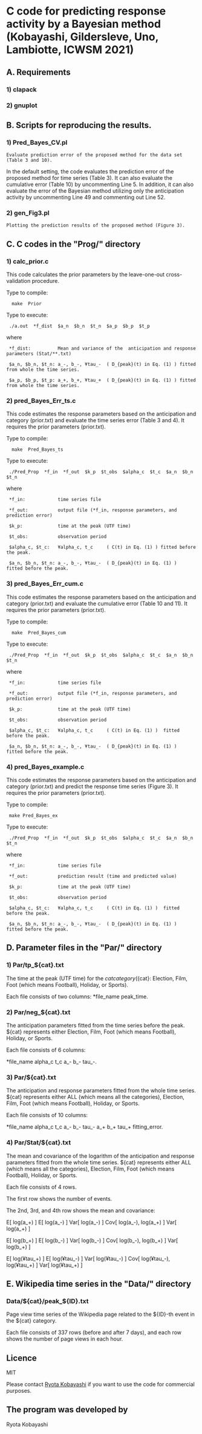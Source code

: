 # C code for predicting response activity by a Bayesian method	(Kobayashi, Gildersleve, Uno, Lambiotte, ICWSM 2021)


## A. Requirements

### 1) clapack 

### 2) gnuplot


## B. Scripts for reproducing the results. 

### 1) Pred_Bayes_CV.pl

	Evaluate prediction error of the proposed method for the data set (Table 3 and 10). 
In the default setting, the code evaluates the prediction error of the proposed method for time series (Table 3). It can also evaluate the cumulative error (Table 10) by uncommenting Line 5. In addition, it can also evaluate the error of the Bayesian method utilizing only the anticipation activity by uncommenting Line 49 and commenting out Line 52.

### 2) gen_Fig3.pl
	Plotting the prediction results of the proposed method (Figure 3). 


## C. C codes in the "Prog/" directory

### 1) calc_prior.c

   This code calculates the prior parameters by the leave-one-out cross-validation procedure. 
   
   Type to compile:
   
      make  Prior
   
   Type to execute:
   
     ./a.out  *f_dist  $a_n  $b_n  $t_n  $a_p  $b_p  $t_p  
  
   where
   
     *f_dist:          Mean and variance of the  anticipation and response parameters (Stat/**.txt) 
     
     $a_n, $b_n, $t_n: a_-, b_-, ¥tau_-  ( D_{peak}(t) in Eq. (1) ) fitted from whole the time series. 
     
     $a_p, $b_p, $t_p: a_+, b_+, ¥tau_+  ( D_{peak}(t) in Eq. (1) ) fitted from whole the time series. 


### 2) pred_Bayes_Err_ts.c 
   
   This code estimates the response parameters based on the anticipation and category (prior.txt) and evaluate the time series error (Table 3 and 4). It requires the prior parameters (prior.txt). 
 
   Type to compile:
   
      make  Pred_Bayes_ts

   Type to execute:
   
     ./Pred_Prop  *f_in  *f_out  $k_p  $t_obs  $alpha_c  $t_c  $a_n  $b_n  $t_n
   
   where 
   
     *f_in:            time series file
     
     *f_out:           output file (*f_in, response parameters, and prediction error)
     
     $k_p:             time at the peak (UTF time)
     
     $t_obs:           observation period
     
     $alpha_c, $t_c:   ¥alpha_c, t_c     ( C(t) in Eq. (1) ) fitted before the peak.
     
     $a_n, $b_n, $t_n: a_-, b_-, ¥tau_-  ( D_{peak}(t) in Eq. (1) )  fitted before the peak.


### 3) pred_Bayes_Err_cum.c 
   
   This code estimates the response parameters based on the anticipation and category (prior.txt) and evaluate the cumulative error (Table 10 and 11). It requires the prior parameters (prior.txt). 

   Type to compile:
   
      make  Pred_Bayes_cum

   Type to execute:
   
     ./Pred_Prop  *f_in  *f_out  $k_p  $t_obs  $alpha_c  $t_c  $a_n  $b_n  $t_n
   
   where 
   
     *f_in:            time series file
     
     *f_out:           output file (*f_in, response parameters, and prediction error)
     
     $k_p:             time at the peak (UTF time)
     
     $t_obs:           observation period
     
     $alpha_c, $t_c:   ¥alpha_c, t_c     ( C(t) in Eq. (1) )  fitted before the peak.
     
     $a_n, $b_n, $t_n: a_-, b_-, ¥tau_-  ( D_{peak}(t) in Eq. (1) )  fitted before the peak.


### 4) pred_Bayes_example.c

   This code estimates the response parameters based on the anticipation and category (prior.txt) and predict the response time series (Figure 3). It requires the prior parameters (prior.txt). 

   Type to compile:
   
     make Pred_Bayes_ex
     
   Type to execute:
   
     ./Pred_Prop  *f_in  *f_out  $k_p  $t_obs  $alpha_c  $t_c  $a_n  $b_n  $t_n
   
   where 
   
     *f_in:            time series file
     
     *f_out:           prediction result (time and predicted value)
     
     $k_p:             time at the peak (UTF time)
     
     $t_obs:           observation period
     
     $alpha_c, $t_c:   ¥alpha_c, t_c     ( C(t) in Eq. (1) )  fitted before the peak.
     
     $a_n, $b_n, $t_n: a_-, b_-, ¥tau_-  ( D_{peak}(t) in Eq. (1) )  fitted before the peak.
     

## D.  Parameter files in the "Par/" directory

### 1) Par/tp_${cat}.txt

   The time at the peak (UTF time) for the ${cat} category (${cat}: Election, Film, Foot (which means Football), Holiday, or Sports).  

   Each file consists of two columns: *file_name  peak_time.


### 2) Par/neg_${cat}.txt
   
   The anticipation parameters fitted from the time series before the peak. 
   ${cat} represents either Election, Film, Foot (which means Football), Holiday, or Sports. 
   
   Each file consists of 6 columns: 
   
   *file_name  alpha_c  t_c  a_-  b_-  tau_-. 


### 3) Par/${cat}.txt

   The anticipation and response parameters fitted from the whole time series. 
   ${cat} represents either ALL (which means all the categories), Election, Film, Foot (which means Football), Holiday, or Sports. 

   Each file consists of 10 columns: 
   
   *file_name  alpha_c  t_c  a_-  b_-  tau_-  a_+  b_+  tau_+  fitting_error. 


### 4) Par/Stat/${cat}.txt

   The mean and covariance of the logarithm of the anticipation and response parameters fitted from the whole time series. ${cat} represents either ALL (which means all the categories), Election, Film, Foot (which means Football), Holiday, or Sports. 

   Each file consists of 4 rows. 
   
The first row shows the number of events. 

The 2nd, 3rd, and 4th row shows the mean and covariance: 

   E[ log(a_+) ]     E[ log(a_-) ]      Var[ log(a_-) ]     Cov[ log(a_-), log(a_+) ]  Var[ log(a_+) ]
   
   E[ log(b_+) ]     E[ log(b_-) ]      Var[ log(b_-) ]     Cov[ log(b_-), log(b_+) ]  Var[ log(b_+) ]
   
   E[ log(¥tau_+) ]  E[ log(¥tau_-) ]   Var[ log(¥tau_-) ]  Cov[ log(¥tau_-), log(¥tau_+) ]  Var[ log(¥tau_+) ]


## E.  Wikipedia time series in the "Data/" directory

### Data/${cat}/peak_${ID}.txt

   Page view time series of the Wikipedia page related to the ${ID}-th event in the ${cat} category. 

   Each file consists of 337 rows (before and after 7 days), and each row shows the number of page views in each hour.  


## Licence
MIT

Please contact [Ryota Kobayashi](http://www.hk.k.u-tokyo.ac.jp/r-koba/en/contact.html) if you want to use the code for commercial purposes.


## The program was developed by
Ryota Kobayashi
